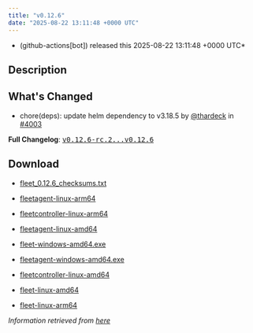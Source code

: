 ```yaml
---
title: "v0.12.6"
date: "2025-08-22 13:11:48 +0000 UTC"
---
```



* (github-actions[bot]) released this 2025-08-22 13:11:48 +0000 UTC*



## Description


<h2>What's Changed</h2>
<ul>
<li>chore(deps): update helm dependency to v3.18.5 by <a class="user-mention notranslate" data-hovercard-type="user" data-hovercard-url="/users/thardeck/hovercard" data-octo-click="hovercard-link-click" data-octo-dimensions="link_type:self" href="https://github.com/thardeck">@thardeck</a> in <a class="issue-link js-issue-link" data-error-text="Failed to load title" data-id="3324347784" data-permission-text="Title is private" data-url="https://github.com/rancher/fleet/issues/4003" data-hovercard-type="pull_request" data-hovercard-url="/rancher/fleet/pull/4003/hovercard" href="https://github.com/rancher/fleet/pull/4003">#4003</a></li>
</ul>
<p><strong>Full Changelog</strong>: <a class="commit-link" href="https://github.com/rancher/fleet/compare/v0.12.6-rc.2...v0.12.6"><tt>v0.12.6-rc.2...v0.12.6</tt></a></p>



## Download


* [fleet_0.12.6_checksums.txt](https://github.com/rancher/fleet/releases/download/v0.12.6/fleet_0.12.6_checksums.txt)

* [fleetagent-linux-arm64](https://github.com/rancher/fleet/releases/download/v0.12.6/fleetagent-linux-arm64)

* [fleetcontroller-linux-arm64](https://github.com/rancher/fleet/releases/download/v0.12.6/fleetcontroller-linux-arm64)

* [fleetagent-linux-amd64](https://github.com/rancher/fleet/releases/download/v0.12.6/fleetagent-linux-amd64)

* [fleet-windows-amd64.exe](https://github.com/rancher/fleet/releases/download/v0.12.6/fleet-windows-amd64.exe)

* [fleetagent-windows-amd64.exe](https://github.com/rancher/fleet/releases/download/v0.12.6/fleetagent-windows-amd64.exe)

* [fleetcontroller-linux-amd64](https://github.com/rancher/fleet/releases/download/v0.12.6/fleetcontroller-linux-amd64)

* [fleet-linux-amd64](https://github.com/rancher/fleet/releases/download/v0.12.6/fleet-linux-amd64)

* [fleet-linux-arm64](https://github.com/rancher/fleet/releases/download/v0.12.6/fleet-linux-arm64)




*Information retrieved from [here](https://github.com/rancher/fleet/releases/tag/v0.12.6)*

